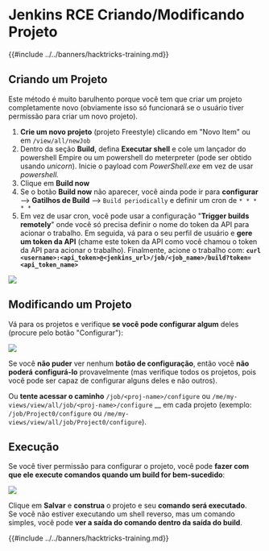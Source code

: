 # Jenkins RCE Criando/Modificando Projeto

{{#include ../../banners/hacktricks-training.md}}

## Criando um Projeto

Este método é muito barulhento porque você tem que criar um projeto completamente novo (obviamente isso só funcionará se o usuário tiver permissão para criar um novo projeto).

1. **Crie um novo projeto** (projeto Freestyle) clicando em "Novo Item" ou em `/view/all/newJob`
2. Dentro da seção **Build**, defina **Executar shell** e cole um lançador do powershell Empire ou um powershell do meterpreter (pode ser obtido usando _unicorn_). Inicie o payload com _PowerShell.exe_ em vez de usar _powershell._
3. Clique em **Build now**
1. Se o botão **Build now** não aparecer, você ainda pode ir para **configurar** --> **Gatilhos de Build** --> `Build periodically` e definir um cron de `* * * * *`
2. Em vez de usar cron, você pode usar a configuração "**Trigger builds remotely**" onde você só precisa definir o nome do token da API para acionar o trabalho. Em seguida, vá para o seu perfil de usuário e **gere um token da API** (chame este token da API como você chamou o token da API para acionar o trabalho). Finalmente, acione o trabalho com: **`curl <username>:<api_token>@<jenkins_url>/job/<job_name>/build?token=<api_token_name>`**

![](<../../images/image (165).png>)

## Modificando um Projeto

Vá para os projetos e verifique **se você pode configurar algum** deles (procure pelo botão "Configurar"):

![](<../../images/image (265).png>)

Se você **não puder** ver nenhum **botão de configuração**, então você **não poderá** **configurá-lo** provavelmente (mas verifique todos os projetos, pois você pode ser capaz de configurar alguns deles e não outros).

Ou **tente acessar o caminho** `/job/<proj-name>/configure` ou `/me/my-views/view/all/job/<proj-name>/configure` \_\_ em cada projeto (exemplo: `/job/Project0/configure` ou `/me/my-views/view/all/job/Project0/configure`).

## Execução

Se você tiver permissão para configurar o projeto, você pode **fazer com que ele execute comandos quando um build for bem-sucedido**:

![](<../../images/image (98).png>)

Clique em **Salvar** e **construa** o projeto e seu **comando será executado**.\
Se você não estiver executando um shell reverso, mas um comando simples, você pode **ver a saída do comando dentro da saída do build**.

{{#include ../../banners/hacktricks-training.md}}
